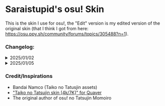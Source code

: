 # Saraistupid's osu! Skin

This is the skin I use for osu!, the "Edit" version is my edited version of the original skin (that I think I got from here: https://osu.ppy.sh/community/forums/topics/305488?n=1).

### Changelog:
<details>
    <summary>2025/01/02</summary>
    
    - Changed Mania to use more proper assets from Taiko no Tatsujin
    
    - LNs use a taiko note at the tails
    
    - Delete some useless files, as I only play on Lazer
</details>

<details>
    <summary>2025/01/05</summary>
    
    - Updated some assets in Taiko to the Taiko no Tatusjin Arcade assets
    
    - Removed extra unneeded files for osu!lazer at the moment
</details>

### Credit/Inspirations
- Bandai Namco (Taiko no Tatusjin assets)
- ["Taiko no Tatsujin skin [4k/7K]" for Quaver](https://steamcommunity.com/sharedfiles/filedetails/?id=2428025578)
- The original author of osu! no Tatsujin Momoiro

